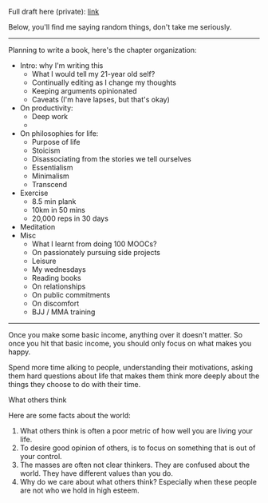 Full draft here (private): [link](https://docs.google.com/document/d/1fFhjdqn6vuGjcxTXw0OSGEETEdKjcz1mUf3bXm0c2Eg/edit)

Below, you'll find me saying random things, don't take me seriously. 

---

Planning to write a book, here's the chapter organization:

- Intro: why I'm writing this
	- What I would tell my 21-year old self?
	- Continually editing as I change my thoughts
	- Keeping arguments opinionated
	- Caveats (I'm have lapses, but that's okay)
- On productivity:
	- Deep work
	- 
- On philosophies for life:
	- Purpose of life
	- Stoicism
	- Disassociating from the stories we tell ourselves
	- Essentialism
	- Minimalism
	- Transcend
- Exercise
	- 8.5 min plank
	- 10km in 50 mins
	- 20,000 reps in 30 days
- Meditation
- Misc
	- What I learnt from doing 100 MOOCs?
	- On passionately pursuing side projects
	- Leisure
	- My wednesdays
	- Reading books
	- On relationships
	- On public commitments
	- On discomfort
	- BJJ / MMA training

---

Once you make some basic income, anything over it doesn't matter. So once you hit that basic income, you should only focus on what makes you happy. 

Spend more time alking to people, understanding their motivations, asking them hard questions about life that makes them think more deeply about the things they choose to do with their time. 


What others think

Here are some facts about the world:
1. What others think is often a poor metric of how well you are living your life.
2. To desire good opinion of others, is to focus on something that is out of your control.
3. The masses are often not clear thinkers. They are confused about the world. They have different values than you do. 
4. Why do we care about what others think? Especially when these people are not who we hold in high esteem. 
